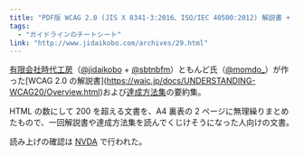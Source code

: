```yaml
---
title: "PDF版 WCAG 2.0 (JIS X 8341-3:2016、ISO/IEC 40500:2012) 解説書 + 達成方法集 要約(HTML+CSS+js 編)"
tags:
  - "ガイドラインのチートシート"
link: "http://www.jidaikobo.com/archives/29.html"
---
```


[有限会社時代工房](https://www.jidaikobo.com)（[@jidaikobo](https://twitter.com/jidaikobo) + [@sbtnbfm](https://twitter.com/sbtnbfm)）ともんど氏（[@momdo\_](https://twitter.com/momdo_)）が作った[WCAG 2.0 の解説書](https://waic.jp/docs/UNDERSTANDING-WCAG20/Overview.html)および[達成方法集](https://waic.jp/docs/WCAG-TECHS/Overview.html)の要約集。

HTML の数にして 200 を超える文書を、A4 裏表の 2 ページに無理繰りまとめたもので、一回解説書や達成方法集を読んでくじけそうになった人向けの文書。

読み上げの確認は [NVDA](https://www.nvda.jp/) で行われた。
